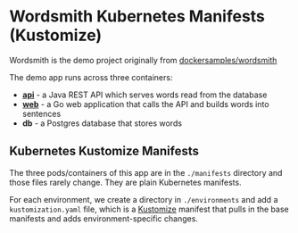 # Wordsmith Kubernetes Manifests (Kustomize)

Wordsmith is the demo project originally from [dockersamples/wordsmith](https://github.com/dockersamples/wordsmith)

The demo app runs across three containers:

- **[api](https://github.com/bretfisher/wordsmith-api)** - a Java REST API which serves words read from the database
- **[web](https://github.com/bretfisher/wordsmith-web)** - a Go web application that calls the API and builds words into sentences
- **db** - a Postgres database that stores words

## Kubernetes Kustomize Manifests

The three pods/containers of this app are in the `./manifests` directory and those files rarely change. They are plain Kubernetes manifests.

For each environment, we create a directory in `./environments` and add a `kustomization.yaml` file, which is a [Kustomize](https://kustomize.io/) manifest that pulls in the base manifests and adds environment-specific changes.